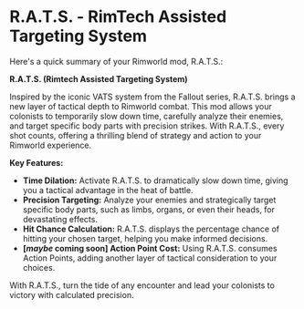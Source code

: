 # R.A.T.S. - RimTech Assisted Targeting System

Here's a quick summary of your Rimworld mod, R.A.T.S.:

**R.A.T.S. (Rimtech Assisted Targeting System)**

Inspired by the iconic VATS system from the Fallout series, R.A.T.S. brings a new layer of tactical depth to Rimworld combat.  This mod allows your colonists to temporarily slow down time, carefully analyze their enemies, and target specific body parts with precision strikes. With R.A.T.S., every shot counts, offering a thrilling blend of strategy and action to your Rimworld experience.

**Key Features:**

* **Time Dilation:**  Activate R.A.T.S. to dramatically slow down time, giving you a tactical advantage in the heat of battle.
* **Precision Targeting:**  Analyze your enemies and strategically target specific body parts, such as limbs, organs, or even their heads, for devastating effects.
* **Hit Chance Calculation:** R.A.T.S. displays the percentage chance of hitting your chosen target, helping you make informed decisions.
* **[_maybe_ coming soon] Action Point Cost:**  Using R.A.T.S. consumes Action Points, adding another layer of tactical consideration to your choices.

With R.A.T.S., turn the tide of any encounter and lead your colonists to victory with calculated precision. 
